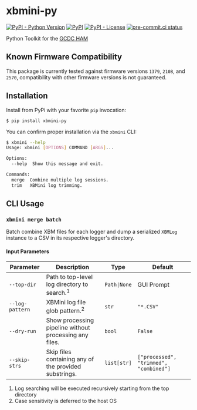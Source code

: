 # xbmini-py

[![PyPI - Python Version](https://img.shields.io/pypi/pyversions/xbmini-py/0.5.1?logo=python&logoColor=FFD43B)](https://pypi.org/project/xbmini-py/)
[![PyPI](https://img.shields.io/pypi/v/xbmini-py)](https://pypi.org/project/xbmini-py/)
[![PyPI - License](https://img.shields.io/pypi/l/xbmini-py?color=magenta)](https://github.com/sco1/xbmini-py/blob/master/LICENSE)
[![pre-commit.ci status](https://results.pre-commit.ci/badge/github/sco1/xbmini-py/main.svg)](https://results.pre-commit.ci/latest/github/sco1/xbmini-py/main)

Python Toolkit for the [GCDC HAM](http://www.gcdataconcepts.com/ham.html)

## Known Firmware Compatibility

This package is currently tested against firmware versions `1379`, `2108`, and `2570`, compatibility with other firmware versions is not guaranteed.

## Installation

Install from PyPi with your favorite `pip` invocation:

```text
$ pip install xbmini-py
```

You can confirm proper installation via the `xbmini` CLI:
<!-- [[[cog
import cog
from subprocess import PIPE, run
out = run(["xbmini", "--help"], stdout=PIPE, encoding="ascii")
cog.out(
    f"\n```bash\n$ xbmini --help\n{out.stdout.rstrip()}\n```\n\n"
)
]]] -->

```bash
$ xbmini --help
Usage: xbmini [OPTIONS] COMMAND [ARGS]...

Options:
  --help  Show this message and exit.

Commands:
  merge  Combine multiple log sessions.
  trim   XBMini log trimming.
```

<!-- [[[end]]] -->

## CLI Usage

### `xbmini merge batch`

Batch combine XBM files for each logger and dump a serialized `XBMLog` instance to a CSV in its respective logger's directory.

#### Input Parameters

| Parameter       | Description                                            | Type         | Default                                |
|-----------------|--------------------------------------------------------|--------------|----------------------------------------|
| `--top-dir`     | Path to top-level log directory to search.<sup>1</sup> | `Path\|None` | GUI Prompt                             |
| `--log-pattern` | XBMini log file glob pattern.<sup>2</sup>              | `str`        | `"*.CSV"`                              |
| `--dry-run`     | Show processing pipeline without processing any files. | `bool`       | `False`                                |
| `--skip-strs`   | Skip files containing any of the provided substrings.  | `list[str]`  | `["processed", "trimmed", "combined"]` |

1. Log searching will be executed recursively starting from the top directory
2. Case sensitivity is deferred to the host OS

